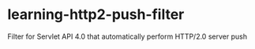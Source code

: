 # learning-http2-push-filter
Filter for Servlet API 4.0 that automatically perform HTTP/2.0 server push

